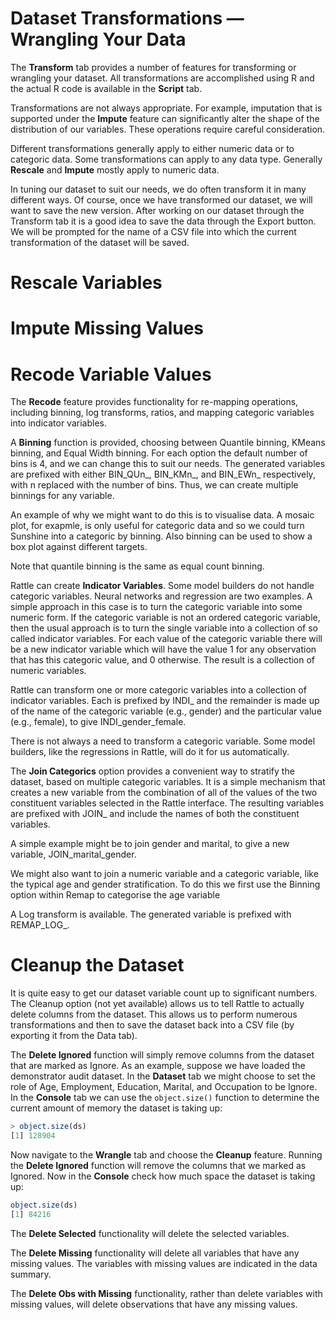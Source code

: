 # Dataset Transformations &mdash; Wrangling Your Data

The **Transform** tab provides a number of features for transforming
or wrangling your dataset. All transformations are accomplished using
R and the actual R code is available in the **Script** tab.

Transformations are not always appropriate. For example, imputation
that is supported under the **Impute** feature can significantly alter
the shape of the distribution of our variables. These operations
require careful consideration.

Different transformations generally apply to either numeric data or to
categoric data. Some transformations can apply to any data type. Generally
**Rescale** and **Impute** mostly apply to numeric data.

In tuning our dataset to suit our needs, we do often transform it in
many different ways. Of course, once we have transformed our dataset,
we will want to save the new version. After working on our dataset
through the Transform tab it is a good idea to save the data through
the Export button. We will be prompted for the name of a CSV file into
which the current transformation of the dataset will be saved.

> 

# Rescale Variables

>

# Impute Missing Values

>

# Recode Variable Values

The **Recode** feature provides functionality for re-mapping
operations, including binning, log transforms, ratios, and mapping
categoric variables into indicator variables.

A **Binning** function is provided, choosing between Quantile binning,
KMeans binning, and Equal Width binning. For each option the default
number of bins is 4, and we can change this to suit our needs. The
generated variables are prefixed with either BIN_QUn_, BIN_KMn_, and
BIN_EWn_ respectively, with n replaced with the number of bins. Thus,
we can create multiple binnings for any variable.

An example of why we might want to do this is to visualise data. A
mosaic plot, for exapmle, is only useful for categoric data and so we
could turn Sunshine into a categoric by binning. Also binning can be
used to show a box plot against different targets.

Note that quantile binning is the same as equal count binning.

Rattle can create **Indicator Variables**.  Some model builders do not
handle categoric variables. Neural networks and regression are two
examples. A simple approach in this case is to turn the categoric
variable into some numeric form. If the categoric variable is not an
ordered categoric variable, then the usual approach is to turn the
single variable into a collection of so called indicator
variables. For each value of the categoric variable there will be a
new indicator variable which will have the value 1 for any observation
that has this categoric value, and 0 otherwise. The result is a
collection of numeric variables.

Rattle can transform one or more categoric variables into a collection
of indicator variables. Each is prefixed by INDI_ and the remainder is
made up of the name of the categoric variable (e.g., gender) and the
particular value (e.g., female), to give INDI_gender_female.

There is not always a need to transform a categoric variable. Some
model builders, like the regressions in Rattle, will do it for us
automatically.

The **Join Categorics** option provides a convenient way to stratify the
dataset, based on multiple categoric variables. It is a simple
mechanism that creates a new variable from the combination of all of
the values of the two constituent variables selected in the Rattle
interface. The resulting variables are prefixed with JOIN_ and include
the names of both the constituent variables.

A simple example might be to join gender and marital, to give a new
variable, JOIN_marital_gender.

We might also want to join a numeric variable and a categoric
variable, like the typical age and gender stratification. To do this
we first use the Binning option within Remap to categorise the age
variable

A Log transform is available. The generated variable is prefixed with
REMAP_LOG_.

>

# Cleanup the Dataset

It is quite easy to get our dataset variable count up to significant
numbers. The Cleanup option (not yet available) allows us to tell
Rattle to actually delete columns from the dataset. This allows us to
perform numerous transformations and then to save the dataset back
into a CSV file (by exporting it from the Data tab).

The **Delete Ignored** function will simply remove columns from the
dataset that are marked as Ignore.  As an example, suppose we have
loaded the demonstrator audit dataset. In the **Dataset** tab we might
choose to set the role of Age, Employment, Education, Marital, and
Occupation to be Ignore. In the **Console** tab we can use the
`object.size()` function to determine the current amount of memory the
dataset is taking up:

```r
> object.size(ds)
[1] 128904
```

Now navigate to the **Wrangle** tab and choose the **Cleanup**
feature. Running the **Delete Ignored** function will remove the
columns that we marked as Ignored. Now in the **Console** check how
much space the dataset is taking up:

```r
object.size(ds)
[1] 84216
```

The **Delete Selected** functionality will delete the selected variables.

The **Delete Missing** functionality will delete all variables that
have any missing values. The variables with missing values are
indicated in the data summary.

The **Delete Obs with Missing** functionality, rather than delete
variables with missing values, will delete observations that have any
missing values.

> 
